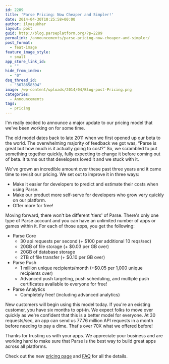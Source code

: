 ```yaml
---
id: 2289
title: 'Parse Pricing: Now Cheaper and Simpler!'
date: 2014-04-30T10:25:58+00:00
author: ilyasukhar
layout: post
guid: http://blog.parseplatform.org/?p=2289
permalink: /announcements/parse-pricing-now-cheaper-and-simpler/
post_format:
  - feat-image
feature_image_style:
  - small
app_store_link_id:
  - ""
hide_from_index:
  - "0"
dsq_thread_id:
  - "3678658394"
image: /wp-content/uploads/2014/04/Blog-post-Pricing.png
categories:
  - Announcements
tags:
  - pricing
---
```

I'm really excited to announce a major update to our pricing model that we've been working on for some time.

The old model dates back to late 2011 when we first opened up our beta to the world. The overwhelming majority of feedback we got was, “Parse is great but how much is it actually going to cost?” So, we scrambled to put something together quickly, fully expecting to change it before coming out of beta. It turns out that developers loved it and we stuck with it.

We've grown an incredible amount over these past three years and it came time to revisit our pricing. We set out to improve it in three ways:

<ul class="standard-list">
  <li>
    Make it easier for developers to predict and estimate their costs when using Parse.
  </li>
  <li>
    Make our product more self-serve for developers who grow very quickly on our platform.
  </li>
  <li>
    Offer more for free!
  </li>
</ul>

Moving forward, there won't be different 'tiers' of Parse. There's only one type of Parse account and you can have an unlimited number of apps or games within it. For each of those apps, you get the following:

<ul class="standard-list">
  <li>
    Parse Core <ul class="standard-list">
      <li>
        30 api requests per second (+ $100 per additional 10 reqs/sec)
      </li>
      <li>
        20GB of file storage (+ $0.03 per GB over)
      </li>
      <li>
        20GB of database storage
      </li>
      <li>
        2TB of file transfer (+ $0.10 per GB over)
      </li>
    </ul>
  </li>

  <li>
    Parse Push <ul class="standard-list">
      <li>
        1 million unique recipients/month (+$0.05 per 1,000 unique recipients over)
      </li>
      <li>
        Advanced push targeting, push scheduling, and multiple push certificates available to everyone for free!
      </li>
    </ul>
  </li>

  <li>
    Parse Analytics <ul class="standard-list">
      <li>
        Completely free! (including advanced analytics)
      </li>
    </ul>
  </li>
</ul>

New customers will begin using this model today. If you're an existing customer, you have six months to opt-in. We expect folks to move over quickly as we're confident that this is a better model for everyone. At 30 requests/sec, an app can send us 77.76 million API requests in a month before needing to pay a dime. That's over 70X what we offered before!

Thanks for trusting us with your apps. We appreciate your business and are working hard to make sure that Parse is the best way to build great apps across all platforms.

Check out the new [pricing page](https://www.parse.com/plans) and [FAQ](https://www.parse.com/plans/faq/) for all the details.
